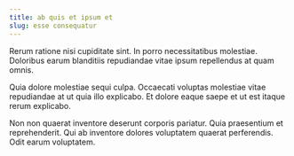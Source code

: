 ```yaml
---
title: ab quis et ipsum et
slug: esse consequatur
---
```


Rerum ratione nisi cupiditate sint. In porro necessitatibus molestiae. Doloribus earum blanditiis repudiandae vitae ipsum repellendus at quam omnis.

Quia dolore molestiae sequi culpa. Occaecati voluptas molestiae vitae repudiandae at ut quia illo explicabo. Et dolore eaque saepe et ut est itaque rerum explicabo.

Non non quaerat inventore deserunt corporis pariatur. Quia praesentium et reprehenderit. Qui ab inventore dolores voluptatem quaerat perferendis. Odit earum voluptatem.
